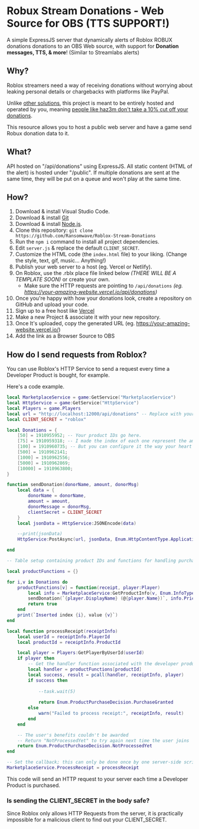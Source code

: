 # Robux Stream Donations - Web Source for OBS (TTS SUPPORT!)

A simple ExpressJS server that dynamically alerts of Roblox ROBUX donations donations to an OBS Web source, with support for **Donation messages, TTS, & more**! (Similar to Streamlabs alerts)

## Why?

Roblox streamers need a way of receiving donations without worrying about leaking personal details or chargebacks with platforms like PayPal.

Unlike [other solutions](https://www.youtube.com/watch?v=pXUYkEhH5ss), this project is meant to be entirely hosted and operated by you, meaning [people like haz3m don't take a 10% cut off your donations](https://www.reddit.com/r/roblox/comments/tanvus/robloxs_gamepass_sales_have_a_hidden_10_fee_that/).

This resource allows you to host a public web server and have a game send Robux donation data to it.

## What?

API hosted on "/api/donations" using ExpressJS. All static content (HTML of the alert) is hosted under "/public". If multiple donations are sent at the same time, they will be put on a queue and won't play at the same time.

## How?

1. Download & install Visual Studio Code.
2. Download & install [Git](https://git-scm.com/downloads)
3. Download & install [Node.js](https://nodejs.org/en/download).
4. Clone this repository: `git clone https://github.com/Ransomwave/Roblox-Stream-Donations`
5. Run the `npm i` command to install all project dependencies.
6. Edit `server.js` & replace the default `CLIENT_SECRET`.
7. Customize the HTML code (the `index.html` file) to your liking. (Change the style, text, gif, music... Anything!)
8. Publish your web server to a host (eg. Vercel or Netlify).
9. On Roblox, use the .rblx place file linked below _(THERE WILL BE A TEMPLATE SOON)_ or create your own. 
   * Make sure the HTTP requests are pointing to `/api/donations` _(eg. https://your-amazing-website.vercel.io/api/donations)_
10. Once you're happy with how your donations look, create a repository on GitHub and upload your code.
11. Sign up to a free host like [Vercel](https://vercel.com)
12. Make a new Project & associate it with your new repository.
13. Once It's uploaded, copy the generated URL (eg. https://your-amazing-website.vercel.io/)
14. Add the link as a Browser Source to OBS

## How do I send requests from Roblox?

You can use Roblox's HTTP Service to send a request every time a Developer Product is bought, for example.

Here's a code example.

```lua
local MarketplaceService = game:GetService("MarketplaceService")
local HttpService = game:GetService("HttpService")
local Players = game.Players
local url = "http://localhost:12000/api/donations" -- Replace with your domain (ex. https://donos-example.vercel.io/api/donations).
local CLIENT_SECRET = "roblox"

local Donations = {
	[50] = 1910955952; -- Your product IDs go here.
	[75] = 1910959318; -- I made the index of each one represent the amount of the donation for simplicity's sake.
	[100] = 1910960735; -- But you can configure it the way your heart desires.
	[500] = 1910962141;
	[1000] = 1910962556;
	[5000] = 1910962869;
	[10000] = 1910963800;	
}

function sendDonation(donorName, amount, donorMsg)
	local data = {
		donorName = donorName,
		amount = amount,
		donorMessage = donorMsg,
		clientSecret = CLIENT_SECRET
	}
	local jsonData = HttpService:JSONEncode(data)

	--print(jsonData)
	HttpService:PostAsync(url, jsonData, Enum.HttpContentType.ApplicationJson)

end

-- Table setup containing product IDs and functions for handling purchases

local productFunctions = {}

for i,v in Donations do
	productFunctions[v] = function(receipt, player:Player)
		local info = MarketplaceService:GetProductInfo(v, Enum.InfoType.Product)
		sendDonation(`{player.DisplayName} (@{player.Name})`, info.PriceInRobux, player.PlayerGui.ScreenGui.SendTTSDialog.TextBox.Text)
		return true
	end
	print(`Inserted index {i}, value {v}`)
end

local function processReceipt(receiptInfo)
	local userId = receiptInfo.PlayerId
	local productId = receiptInfo.ProductId

	local player = Players:GetPlayerByUserId(userId)
	if player then
		-- Get the handler function associated with the developer product ID and attempt to run it
		local handler = productFunctions[productId]
		local success, result = pcall(handler, receiptInfo, player)
		if success then
			
			--task.wait(5)
			
			return Enum.ProductPurchaseDecision.PurchaseGranted
		else
			warn("Failed to process receipt:", receiptInfo, result)
		end
	end

	-- The user's benefits couldn't be awarded
	-- Return "NotProcessedYet" to try again next time the user joins
	return Enum.ProductPurchaseDecision.NotProcessedYet
end

-- Set the callback; this can only be done once by one server-side script
MarketplaceService.ProcessReceipt = processReceipt

```
This code will send an HTTP request to your server each time a Developer Product is purchased.

### Is sending the CLIENT_SECRET in the body safe?

Since Roblox only allows HTTP Requests from the server, it is practically impossible for a malicious client to find out your CLIENT_SECRET.
